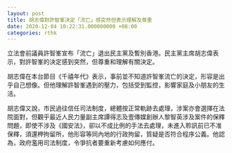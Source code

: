 ```yaml
---
layout: post
title: 胡志偉對許智峯決定「流亡」感突然但表示理解及尊重
date: 2020-12-04 10:22:31.000000000 +08:00
categories: rthk
---
```


立法會前議員許智峯宣布「流亡」退出民主黨及暫別香港。民主黨主席胡志偉表示，對許智峯的決定感到突然，但尊重和理解有關決定。

胡志偉在本台節目《千禧年代》表示，事前並不知道許智峯流亡的決定，形容是出乎自己想像。但他理解許智峯遇到的壓力，包括受到監控，影響家庭及小朋友的生活。

胡志偉又說，市民過往信任司法制度，總體按正常軌跡去處理，涉案亦會選擇在法院面對，但觀乎最近人民力量副主席譚得志及壹傳媒創辦人黎智英涉及案件的保釋問題，即使不涉及《國安法》，卻以不成比例的手法去處理，未進入聆訊前已不准保釋，須還柙拘留所，他形容等同內地的行政拘留，質疑是否符合程序公義。他認為，政府濫用司法制度，令爭抗者要重新考慮如何應付。
